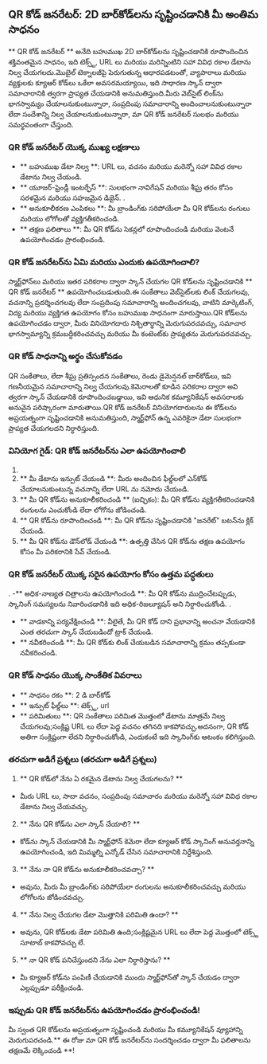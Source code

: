 ## QR కోడ్ జనరేటర్: 2D బార్‌కోడ్‌లను సృష్టించడానికి మీ అంతిమ సాధనం

** QR కోడ్ జనరేటర్ ** అనేది బహుముఖ 2D బార్‌కోడ్‌లను సృష్టించడానికి రూపొందించిన శక్తివంతమైన సాధనం, ఇది టెక్స్ట్, URL లు మరియు మరిన్నింటిని సహా వివిధ రకాల డేటాను నిల్వ చేయగలదు.మొబైల్ టెక్నాలజీపై పెరుగుతున్న ఆధారపడటంతో, వ్యాపారాలు మరియు వ్యక్తులకు క్యూఆర్ కోడ్‌లు ఒకేలా అవసరమయ్యాయి, ఇది సాధారణ స్కాన్ ద్వారా సమాచారానికి త్వరగా ప్రాప్యత చేయడానికి అనుమతిస్తుంది.మీరు వెబ్‌సైట్ లింక్‌ను భాగస్వామ్యం చేయాలనుకుంటున్నారా, సంప్రదింపు సమాచారాన్ని అందించాలనుకుంటున్నారా లేదా సందేశాన్ని నిల్వ చేయాలనుకుంటున్నారా, మా QR కోడ్ జనరేటర్ సులభం మరియు సమర్థవంతంగా చేస్తుంది.

### QR కోడ్ జనరేటర్ యొక్క ముఖ్య లక్షణాలు

- ** బహుముఖ డేటా నిల్వ **: URL లు, వచనం మరియు మరెన్నో సహా వివిధ రకాల డేటాను నిల్వ చేయండి.
- ** యూజర్-ఫ్రెండ్లీ ఇంటర్ఫేస్ **: సులభంగా నావిగేషన్ మరియు శీఘ్ర తరం కోసం సరళమైన మరియు సహజమైన డిజైన్.
.
- ** అనుకూలీకరణ ఎంపికలు **: మీ బ్రాండింగ్‌కు సరిపోయేలా మీ QR కోడ్‌లను రంగులు మరియు లోగోలతో వ్యక్తిగతీకరించండి.
- ** తక్షణ ఫలితాలు **: మీ QR కోడ్‌ను సెకన్లలో రూపొందించండి మరియు వెంటనే ఉపయోగించడం ప్రారంభించండి.

### QR కోడ్ జనరేటర్‌ను ఏమి మరియు ఎందుకు ఉపయోగించాలి?

స్మార్ట్‌ఫోన్‌లు మరియు ఇతర పరికరాల ద్వారా స్కాన్ చేయగల QR కోడ్‌లను సృష్టించడానికి ** QR కోడ్ జనరేటర్ ** ఉపయోగించబడుతుంది.ఈ సంకేతాలు వెబ్‌సైట్‌లకు లింక్ చేయగలవు, వచనాన్ని ప్రదర్శించగలవు లేదా సంప్రదింపు సమాచారాన్ని అందించగలవు, వాటిని మార్కెటింగ్, విద్య మరియు వ్యక్తిగత ఉపయోగం కోసం బహుముఖ సాధనంగా మారుస్తాయి.QR కోడ్‌లను ఉపయోగించడం ద్వారా, మీరు వినియోగదారు నిశ్చితార్థాన్ని మెరుగుపరచవచ్చు, సమాచార భాగస్వామ్యాన్ని క్రమబద్ధీకరించవచ్చు మరియు మీ కంటెంట్‌కు ప్రాప్యతను మెరుగుపరచవచ్చు.

### QR కోడ్ సాధనాన్ని అర్థం చేసుకోవడం

QR సంకేతాలు, లేదా శీఘ్ర ప్రతిస్పందన సంకేతాలు, రెండు డైమెన్షనల్ బార్‌కోడ్‌లు, ఇవి గణనీయమైన సమాచారాన్ని నిల్వ చేయగలవు.కెమెరాలతో కూడిన పరికరాల ద్వారా అవి త్వరగా స్కాన్ చేయడానికి రూపొందించబడ్డాయి, ఇవి ఆధునిక కమ్యూనికేషన్ అవసరాలకు అనువైన పరిష్కారంగా మారుతాయి.QR కోడ్ జనరేటర్ వినియోగదారులను ఈ కోడ్‌లను అప్రయత్నంగా సృష్టించడానికి అనుమతిస్తుంది, స్మార్ట్‌ఫోన్ ఉన్న ఎవరికైనా డేటా సులభంగా ప్రాప్యత చేయగలదని నిర్ధారిస్తుంది.

### వినియోగ గైడ్: QR కోడ్ జనరేటర్‌ను ఎలా ఉపయోగించాలి

1.
2. ** మీ డేటాను ఇన్పుట్ చేయండి **: మీరు అందించిన ఫీల్డ్‌లలో ఎన్‌కోడ్ చేయాలనుకుంటున్న వచనాన్ని లేదా URL ను నమోదు చేయండి.
3. ** మీ QR కోడ్‌ను అనుకూలీకరించండి ** (ఐచ్ఛికం): మీ QR కోడ్‌ను వ్యక్తిగతీకరించడానికి రంగులను ఎంచుకోండి లేదా లోగోను జోడించండి.
4. ** QR కోడ్‌ను రూపొందించండి **: మీ QR కోడ్‌ను సృష్టించడానికి "జనరేట్" బటన్‌ను క్లిక్ చేయండి.
5. ** మీ QR కోడ్‌ను డౌన్‌లోడ్ చేయండి **: ఉత్పత్తి చేసిన QR కోడ్‌ను తక్షణ ఉపయోగం కోసం మీ పరికరానికి సేవ్ చేయండి.

### QR కోడ్ జనరేటర్ యొక్క సరైన ఉపయోగం కోసం ఉత్తమ పద్ధతులు

.
-** అధిక-నాణ్యత చిత్రాలను ఉపయోగించండి **: మీ QR కోడ్‌ను ముద్రించేటప్పుడు, స్కానింగ్ సమస్యలను నివారించడానికి ఇది అధిక-రిజల్యూషన్ అని నిర్ధారించుకోండి.
.
- ** వాడకాన్ని పర్యవేక్షించండి **: వీలైతే, మీ QR కోడ్ దాని ప్రభావాన్ని అంచనా వేయడానికి ఎంత తరచుగా స్కాన్ చేయబడిందో ట్రాక్ చేయండి.
- ** నవీకరించండి **: మీ QR కోడ్‌కు లింక్ చేయబడిన సమాచారాన్ని క్రమం తప్పకుండా నవీకరించండి.

### QR కోడ్ సాధనం యొక్క సాంకేతిక వివరాలు

- ** సాధనం రకం **: 2 డి బార్‌కోడ్
- ** ఇన్పుట్ ఫీల్డ్‌లు **: టెక్స్ట్, url
- ** పరిమితులు **: QR సంకేతాలు పరిమిత మొత్తంలో డేటాను మాత్రమే నిల్వ చేయగలవు;సంక్లిష్ట URL లు లేదా పెద్ద వచనం తగినది కాకపోవచ్చు.అదనంగా, QR కోడ్ అతిగా సంక్లిష్టంగా లేదని నిర్ధారించుకోండి, ఎందుకంటే ఇది స్కానింగ్‌కు ఆటంకం కలిగిస్తుంది.

### తరచుగా అడిగే ప్రశ్నలు (తరచుగా అడిగే ప్రశ్నలు)

1. ** QR కోడ్‌లో నేను ఏ రకమైన డేటాను నిల్వ చేయగలను? **
- మీరు URL లు, సాదా వచనం, సంప్రదింపు సమాచారం మరియు మరెన్నో సహా వివిధ రకాల డేటాను నిల్వ చేయవచ్చు.

2. ** నేను QR కోడ్‌ను ఎలా స్కాన్ చేయాలి? **
- కోడ్‌ను స్కాన్ చేయడానికి మీ స్మార్ట్‌ఫోన్ కెమెరా లేదా క్యూఆర్ కోడ్ స్కానింగ్ అనువర్తనాన్ని ఉపయోగించండి, ఇది మిమ్మల్ని ఎన్కోడ్ చేసిన సమాచారానికి నిర్దేశిస్తుంది.

3. ** నేను నా QR కోడ్‌ను అనుకూలీకరించవచ్చా? **
- అవును, మీరు మీ బ్రాండింగ్‌కు సరిపోయేలా రంగులను అనుకూలీకరించవచ్చు మరియు లోగోలను జోడించవచ్చు.

4. ** నేను నిల్వ చేయగల డేటా మొత్తానికి పరిమితి ఉందా? **
- అవును, QR కోడ్‌లకు డేటా పరిమితి ఉంది;సంక్లిష్టమైన URL లు లేదా పెద్ద మొత్తంలో టెక్స్ట్ సూటాబ్ కాకపోవచ్చు లే.

5. ** నా QR కోడ్ పనిచేస్తుందని నేను ఎలా నిర్ధారిస్తాను? **
- మీ క్యూఆర్ కోడ్‌ను పంపిణీ చేయడానికి ముందు స్మార్ట్‌ఫోన్‌తో స్కాన్ చేయడం ద్వారా ఎల్లప్పుడూ పరీక్షించండి.

### ఇప్పుడు QR కోడ్ జనరేటర్‌ను ఉపయోగించడం ప్రారంభించండి!

మీ స్వంత QR కోడ్‌లను అప్రయత్నంగా సృష్టించండి మరియు మీ కమ్యూనికేషన్ వ్యూహాన్ని మెరుగుపరచండి.** ఈ రోజు మా QR కోడ్ జనరేటర్‌ను సందర్శించడం ద్వారా మీ ఫలితాలను తక్షణమే లెక్కించండి **!